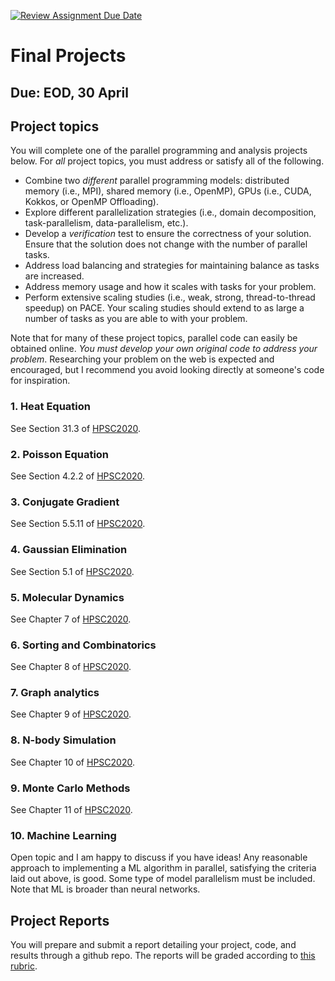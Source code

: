 [![Review Assignment Due Date](https://classroom.github.com/assets/deadline-readme-button-22041afd0340ce965d47ae6ef1cefeee28c7c493a6346c4f15d667ab976d596c.svg)](https://classroom.github.com/a/UHhs5Uma)
# Final Projects

## Due: EOD, 30 April

## Project topics

You will complete one of the parallel programming and analysis projects below. For _all_ project topics, you must address or satisfy all of the following.

- Combine two _different_ parallel programming models: distributed memory (i.e., MPI), shared memory (i.e., OpenMP), GPUs (i.e., CUDA, Kokkos, or OpenMP Offloading).
- Explore different parallelization strategies (i.e., domain decomposition, task-parallelism, data-parallelism, etc.).
- Develop a _verification_ test to ensure the correctness of your solution. Ensure that the solution does not change with the number of parallel tasks.
- Address load balancing and strategies for maintaining balance as tasks are increased.
- Address memory usage and how it scales with tasks for your problem.
- Perform extensive scaling studies (i.e., weak, strong, thread-to-thread speedup) on PACE. Your scaling studies should extend to as large a number of tasks as you are able to with your problem.

Note that for many of these project topics, parallel code can easily be obtained online. _You must develop your own original code to address your problem_. Researching your problem on the web is expected and encouraged, but I recommend you avoid looking directly at someone's code for inspiration.

### 1. Heat Equation

See Section 31.3 of [HPSC2020](../refs/EijkhoutIntroToHPC2020.pdf).

### 2. Poisson Equation

See Section 4.2.2 of [HPSC2020](../refs/EijkhoutIntroToHPC2020.pdf).

### 3. Conjugate Gradient

See Section 5.5.11 of [HPSC2020](../refs/EijkhoutIntroToHPC2020.pdf).

### 4. Gaussian Elimination

See Section 5.1 of [HPSC2020](../refs/EijkhoutIntroToHPC2020.pdf).

### 5. Molecular Dynamics

See Chapter 7 of [HPSC2020](../refs/EijkhoutIntroToHPC2020.pdf).

### 6. Sorting and Combinatorics

See Chapter 8 of [HPSC2020](../refs/EijkhoutIntroToHPC2020.pdf).

### 7. Graph analytics

See Chapter 9 of [HPSC2020](../refs/EijkhoutIntroToHPC2020.pdf).

### 8. N-body Simulation

See Chapter 10 of [HPSC2020](../refs/EijkhoutIntroToHPC2020.pdf).

### 9. Monte Carlo Methods

See Chapter 11 of [HPSC2020](../refs/EijkhoutIntroToHPC2020.pdf).

### 10. Machine Learning

Open topic and I am happy to discuss if you have ideas! Any reasonable approach to implementing a ML algorithm in parallel, satisfying the criteria laid out above, is good. Some type of model parallelism must be included. Note that ML is broader than neural networks. 

## Project Reports

You will prepare and submit a report detailing your project, code, and results through a github repo. The reports will be graded according to [this rubric](../refs/rubric_project_final.pdf).